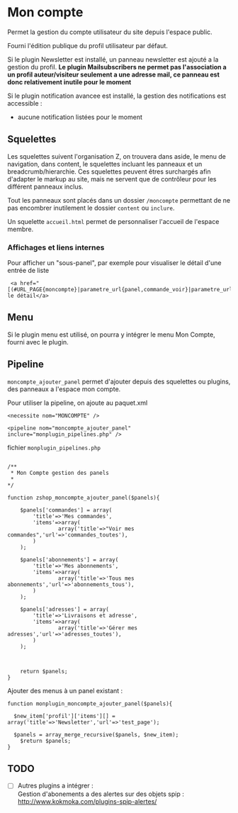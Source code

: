# Mon compte

Permet la gestion du compte utilisateur du site depuis l'espace public.

Fourni l'édition publique du profil utilisateur par défaut.

Si le plugin Newsletter est installé, un panneau newsletter est ajouté a la gestion du profil.
**Le plugin Mailsubscribers ne permet pas l'association a un profil auteur/visiteur seulement a une adresse mail,
ce panneau est donc relativement inutile pour le moment**

Si le plugin notification avancee est installé, la gestion des notifications est accessible :
- aucune notification listées pour le moment


## Squelettes

Les squelettes suivent l'organisation Z,
on trouvera dans aside, le menu de navigation,
dans content, le squelettes incluant les panneaux et un breadcrumb/hierarchie.
Ces  squelettes peuvent êtres surchargés afin d'adapter le markup au site,
mais ne servent que de contrôleur pour les différent panneaux inclus.

Tout les panneaux sont placés dans un dossier `/moncompte` permettant de ne pas encombrer inutilement le dossier `content` ou `inclure`.

Un squelette `accueil.html` permet de personnaliser l'accueil de l'espace membre.

### Affichages et liens internes

Pour afficher un "sous-panel", par exemple pour visualiser le détail d'une entrée de liste

```
 <a href="[(#URL_PAGE{moncompte}|parametre_url{panel,commande_voir}|parametre_url{id_commande,#ID_COMMANDE})]">Voir le détail</a>
```


## Menu

Si le plugin menu est utilisé, on pourra y intégrer le menu Mon Compte, fourni avec le plugin.



## Pipeline

`moncompte_ajouter_panel` permet d'ajouter depuis des squelettes ou plugins,
des panneaux a l'espace mon compte.

Pour utiliser la pipeline, on ajoute au paquet.xml

`<necessite nom="MONCOMPTE" />`

`<pipeline nom="moncompte_ajouter_panel" inclure="monplugin_pipelines.php" />`


fichier `monplugin_pipelines.php`

````

/**
 * Mon Compte gestion des panels
 *
*/

function zshop_moncompte_ajouter_panel($panels){

    $panels['commandes'] = array(
        'title'=>'Mes commandes',
        'items'=>array(
                array('title'=>"Voir mes commandes",'url'=>'commandes_toutes'),
        )
    );

    $panels['abonnements'] = array(
        'title'=>'Mes abonnements',
        'items'=>array(
                array('title'=>'Tous mes abonnements','url'=>'abonnements_tous'),
        )
    );

    $panels['adresses'] = array(
        'title'=>'Livraisons et adresse',
        'items'=>array(
                array('title'=>'Gérer mes adresses','url'=>'adresses_toutes'),
        )
    );



    return $panels;
}

````

Ajouter des menus à un panel existant :

````
function monplugin_moncompte_ajouter_panel($panels){

  $new_item['profil']['items'][] = array('title'=>'Newsletter','url'=>'test_page');

  $panels = array_merge_recursive($panels, $new_item);
	$return $panels;
}

````

## TODO

- [ ]   Autres plugins a intégrer :  
        Gestion d'abonements a des alertes sur des objets spip : http://www.kokmoka.com/plugins-spip-alertes/
